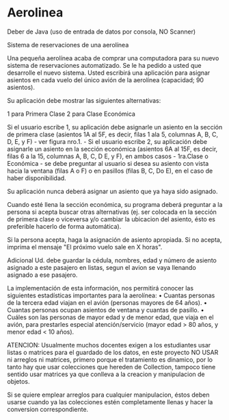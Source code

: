 # Aerolinea
Deber de Java
(uso de entrada de datos por consola, NO Scanner)

Sistema de reservaciones de una aerolínea

Una pequeña aerolínea acaba de comprar una computadora para su nuevo sistema de reservaciones automatizado. Se le ha pedido a usted que desarrolle el nuevo sistema. Usted escribirá una aplicación para asignar asientos en cada vuelo del único avión de la aerolínea (capacidad; 90 asientos). 

Su aplicación debe mostrar las siguientes alternativas:

1 para Primera Clase
2 para Clase Económica

Si el usuario escribe 1, su aplicación debe asignarle un asiento en la sección de primera clase (asientos 1A al 5F, es decir, filas 1 ala 5, columnas A, B, C, D, E, y F) - ver figura nro.1. - Si el usuario escribe 2, su aplicación debe asignarle un asiento en la sección económica (asientos 6A al 15F, es decir, filas 6 a la 15, columnas A, B, C, D E, y F), en ambos casos - 1ra.Clase o Económica - se debe preguntar al usuario si desea su asiento con vista hacia la ventana (filas A o F) o en pasillos (filas B, C, Do E), en el caso de haber disponibilidad.

Su aplicación nunca deberá asignar un asiento que ya haya sido asignado.

Cuando esté llena la sección económica, su programa deberá preguntar a la persona si acepta buscar otras alternativas (ej. ser colocada en la sección de primera clase o viceversa y/o cambiar la ubicacion del asiento, ésto es preferible hacerlo de forma automática).

Si la persona acepta, haga la asignación de asiento apropiada. Si no acepta, imprima el mensaje "El próximo vuelo sale en X horas".

Adicional Ud. debe guardar la cédula, nombres, edad y número de asiento asignado a este pasajero en listas, segun el avion se vaya llenando asignado a ese pasajero.

La implementación de esta información, nos permitirá conocer las siguientes estadísticas importantes para la aerolínea:
• Cuantas personas de la tercera edad viajan en el avión (personas mayores de 64 años).
• Cuantas personas ocupan asientos de ventana y cuantas de pasillo.
• Cuáles son las personas de mayor edad y de menor edad, que viaja en el avión, para prestarles especial 
atención/servicio (mayor edad > 80 años, y menor edad < 10 años).

ATENCION: Usualmente muchos docentes exigen a los estudiantes usar listas o matrices para el guardado de los datos, 
en este proyecto NO USAR ni arreglos ni matrices, primero porque el tratamiento es dinamico, por lo tanto hay que usar colecciones que hereden de Collection, tampoco tiene sentido usar matrices ya que conlleva a la creacion y manipulacion de objetos.

Si se quiere emplear arreglos para cualquier manipulacion, éstos deben usarse cuando ya las colecciones estén completamente llenas y hacer la conversion correspondiente.
